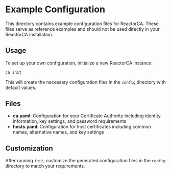 # Example Configuration

This directory contains example configuration files for ReactorCA. These files serve as reference examples and should not be used directly in your ReactorCA installation.

## Usage

To set up your own configuration, initialize a new ReactorCA instance:

```bash
ca init
```

This will create the necessary configuration files in the `config` directory with default values.

## Files

- **ca.yaml**: Configuration for your Certificate Authority including identity information, key settings, and password requirements
- **hosts.yaml**: Configuration for host certificates including common names, alternative names, and key settings

## Customization

After running `init`, customize the generated configuration files in the `config` directory to match your requirements.
